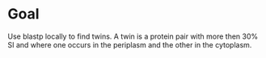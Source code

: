 # Goal
Use blastp locally to find twins.
A twin is a protein pair with more then 30% SI and where one occurs in the periplasm and the other in the cytoplasm.

